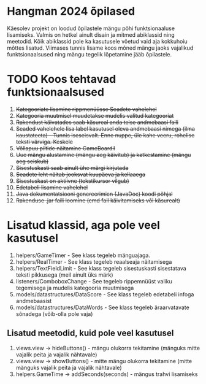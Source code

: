 # Hangman 2024 õpilased

Käesolev projekt on loodud õpilastele mängu põhi funktsionaaluse lisamiseks. Valmis on hetkel ainult disain ja mitmed
abiklassid ning meetodid. Kõik abiklassid pole ka kasutusele võetud vaid aja kokkuhoiu mõttes lisatud. Viimases tunnis
lisame koos mõned mängu jaoks vajalikud funktsionaalsused ning mängu tegelik lõpetamine jääb õpilastele.

# TODO Koos tehtavad funktsionaalsused 
1. ~~Kategooriate lisamine rippmenüüsse Seadete vahelehel~~
2. ~~Kategooria muutmisel muudetakse mudelis valitud kategooriat~~
3. ~~Rakendust käivatades saab käsureal anda teise andmebaasi faili~~
4. ~~Seaded vahelehele lisa label kasutusel oleva andmebaasi nimega (ilma kaustateeta) - Tunnis iseseisvalt. Enne nuppe, üle kahe veeru, rohelise teksti värviga. Keskele~~ 
5. ~~Võllapuu piltide näitamine GameBoardil~~
6. ~~Uue mängu alustamine (mängu aeg käivitub) ja katkestamine (mängu aeg seiskub)~~
7. ~~Sisestuskasti saab ainult ühe märgi kirjutada~~
8. ~~Seadete leht näitab jooksvat kuupäeva ja kellaaega~~
9. ~~Sisestuskast on aktiivne (tekstikursor vilgub)~~
10. ~~Edetabeli lisamine vahelehel~~
11. ~~Java dokumentatsiooni genereerimien (JavaDoc) koodi põhjal~~
12. ~~Rakenduse .jar faili loomine (cmd fail käivitamiseks või käsurealt)~~

# Lisatud klassid, aga pole veel kasutusel
1. helpers/GameTimer - See klass tegeleb mänguajaga.
2. helpers/RealTimer - See klass tegeleb reaalseaja näitamisega
3. helpers/TextFieldLimit - See klass tegeleb sisestuskasti sisestatava teksti pikkusega (meil ainult üks märk)
4. listeners/ComboboxChange - See tegeleb rippemnüüst valiku tegemisega ja mudelis kategooria muutmisega
4. models/datastructures/DataScore - See klass tegeleb edetabeli infoga andmebaasist
5. models/datastructures/DataWords - See klass tegeleb äraarvatavate sõnadega (võib-olla pole vaja)

## Lisatud meetodid, kuid pole veel kasutusel
1. views.view -> hideButtons() - mängu olukorra tekitamine (mänguks mitte vajalik peita ja vajalik nähtavale)
2. views.view -> showButtons() - mitte mängu olukorra tekitamine (mitte mänguks vajalik peita ja vajalik nähtavale)
3. helpers.GameTime -> addSeconds(seconds) - mängus trahvi lisamiseks
